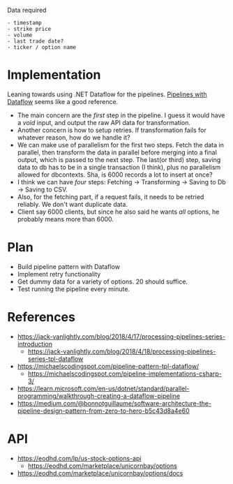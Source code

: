 Data required
```text
- timestamp
- strike price
- volume
- last trade date?
- ticker / option name
```

# Implementation
Leaning towards using .NET Dataflow for the pipelines. [Pipelines with Dataflow](https://michaelscodingspot.com/pipeline-pattern-tpl-dataflow/) seems like a good reference. 
- The main concern are the *first* step in the pipeline. I guess it would have a *void* input, and output the raw API data for transformation. 
- Another concern is how to setup retries. If transformation fails for whatever reason, how do we handle it?
- We can make use of parallelism for the first two steps. Fetch the data in parallel, then transform the data in parallel before merging into a final output, which is passed to the next step. The last(or third) step, saving data to db has to be in a single transaction (I think), plus no parallelism allowed for dbcontexts. Sha, is 6000 records a lot to insert at once?
- I think we can have *four* steps: Fetching -> Transforming -> Saving to Db -> Saving to CSV.
- Also, for the fetching part, if a request fails, it needs to be retried reliably. We don't want duplicate data. 
- Client say 6000 clients, but since he also said he wants *all* options, he probably means more than 6000.

# Plan
- Build pipeline pattern with Dataflow
- Implement retry functionality
- Get dummy data for a variety of options. 20 should suffice.
- Test running the pipeline every minute.
# References
- https://jack-vanlightly.com/blog/2018/4/17/processing-pipelines-series-introduction
	- https://jack-vanlightly.com/blog/2018/4/18/processing-pipelines-series-tpl-dataflow
- https://michaelscodingspot.com/pipeline-pattern-tpl-dataflow/
	- https://michaelscodingspot.com/pipeline-implementations-csharp-3/
- https://learn.microsoft.com/en-us/dotnet/standard/parallel-programming/walkthrough-creating-a-dataflow-pipeline
- https://medium.com/@bonnotguillaume/software-architecture-the-pipeline-design-pattern-from-zero-to-hero-b5c43d8a4e60

# API
- https://eodhd.com/lp/us-stock-options-api
	- https://eodhd.com/marketplace/unicornbay/options
- https://eodhd.com/marketplace/unicornbay/options/docs